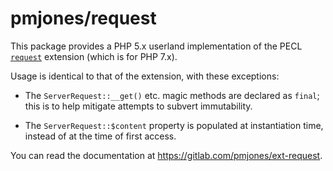 # pmjones/request

This package provides a PHP 5.x userland implementation of the PECL
[`request`](http://pecl.php.net/request) extension (which is for PHP 7.x).

Usage is identical to that of the extension, with these exceptions:

- The `ServerRequest::__get()` etc. magic methods are declared as `final`; this
  is to help mitigate attempts to subvert immutability.

- The `ServerRequest::$content` property is populated at instantiation time,
  instead of at the time of first access.

You can read the documentation at <https://gitlab.com/pmjones/ext-request>.
